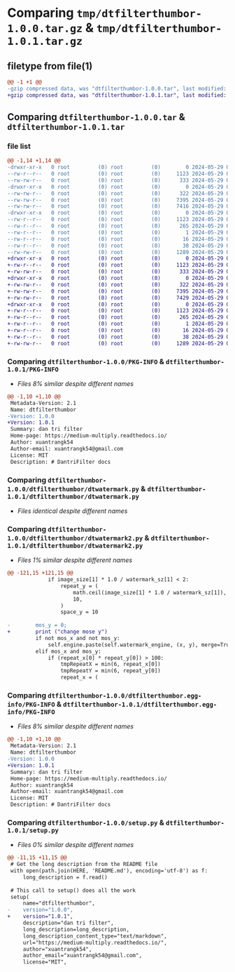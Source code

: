 # Comparing `tmp/dtfilterthumbor-1.0.0.tar.gz` & `tmp/dtfilterthumbor-1.0.1.tar.gz`

## filetype from file(1)

```diff
@@ -1 +1 @@
-gzip compressed data, was "dtfilterthumbor-1.0.0.tar", last modified: Wed May 29 04:26:05 2024, max compression
+gzip compressed data, was "dtfilterthumbor-1.0.1.tar", last modified: Wed May 29 07:41:35 2024, max compression
```

## Comparing `dtfilterthumbor-1.0.0.tar` & `dtfilterthumbor-1.0.1.tar`

### file list

```diff
@@ -1,14 +1,14 @@
-drwxr-xr-x   0 root         (0) root         (0)        0 2024-05-29 04:26:05.810181 dtfilterthumbor-1.0.0/
--rw-r--r--   0 root         (0) root         (0)     1123 2024-05-29 04:26:05.810181 dtfilterthumbor-1.0.0/PKG-INFO
--rw-rw-r--   0 root         (0) root         (0)      333 2024-05-29 04:25:26.000000 dtfilterthumbor-1.0.0/README.md
-drwxr-xr-x   0 root         (0) root         (0)        0 2024-05-29 04:26:05.809181 dtfilterthumbor-1.0.0/dtfilterthumbor/
--rw-rw-r--   0 root         (0) root         (0)      322 2024-05-29 04:25:26.000000 dtfilterthumbor-1.0.0/dtfilterthumbor/__init__.py
--rw-rw-r--   0 root         (0) root         (0)     7395 2024-05-29 04:25:26.000000 dtfilterthumbor-1.0.0/dtfilterthumbor/dtwatermark.py
--rw-rw-r--   0 root         (0) root         (0)     7416 2024-05-29 04:25:26.000000 dtfilterthumbor-1.0.0/dtfilterthumbor/dtwatermark2.py
-drwxr-xr-x   0 root         (0) root         (0)        0 2024-05-29 04:26:05.810181 dtfilterthumbor-1.0.0/dtfilterthumbor.egg-info/
--rw-r--r--   0 root         (0) root         (0)     1123 2024-05-29 04:26:05.000000 dtfilterthumbor-1.0.0/dtfilterthumbor.egg-info/PKG-INFO
--rw-r--r--   0 root         (0) root         (0)      265 2024-05-29 04:26:05.000000 dtfilterthumbor-1.0.0/dtfilterthumbor.egg-info/SOURCES.txt
--rw-r--r--   0 root         (0) root         (0)        1 2024-05-29 04:26:05.000000 dtfilterthumbor-1.0.0/dtfilterthumbor.egg-info/dependency_links.txt
--rw-r--r--   0 root         (0) root         (0)       16 2024-05-29 04:26:05.000000 dtfilterthumbor-1.0.0/dtfilterthumbor.egg-info/top_level.txt
--rw-r--r--   0 root         (0) root         (0)       38 2024-05-29 04:26:05.810181 dtfilterthumbor-1.0.0/setup.cfg
--rw-rw-r--   0 root         (0) root         (0)     1289 2024-05-29 04:25:26.000000 dtfilterthumbor-1.0.0/setup.py
+drwxr-xr-x   0 root         (0) root         (0)        0 2024-05-29 07:41:35.771608 dtfilterthumbor-1.0.1/
+-rw-r--r--   0 root         (0) root         (0)     1123 2024-05-29 07:41:35.770608 dtfilterthumbor-1.0.1/PKG-INFO
+-rw-rw-r--   0 root         (0) root         (0)      333 2024-05-29 04:25:26.000000 dtfilterthumbor-1.0.1/README.md
+drwxr-xr-x   0 root         (0) root         (0)        0 2024-05-29 07:41:35.768608 dtfilterthumbor-1.0.1/dtfilterthumbor/
+-rw-rw-r--   0 root         (0) root         (0)      322 2024-05-29 04:25:26.000000 dtfilterthumbor-1.0.1/dtfilterthumbor/__init__.py
+-rw-rw-r--   0 root         (0) root         (0)     7395 2024-05-29 04:25:26.000000 dtfilterthumbor-1.0.1/dtfilterthumbor/dtwatermark.py
+-rw-rw-r--   0 root         (0) root         (0)     7429 2024-05-29 07:40:38.000000 dtfilterthumbor-1.0.1/dtfilterthumbor/dtwatermark2.py
+drwxr-xr-x   0 root         (0) root         (0)        0 2024-05-29 07:41:35.770608 dtfilterthumbor-1.0.1/dtfilterthumbor.egg-info/
+-rw-r--r--   0 root         (0) root         (0)     1123 2024-05-29 07:41:35.000000 dtfilterthumbor-1.0.1/dtfilterthumbor.egg-info/PKG-INFO
+-rw-r--r--   0 root         (0) root         (0)      265 2024-05-29 07:41:35.000000 dtfilterthumbor-1.0.1/dtfilterthumbor.egg-info/SOURCES.txt
+-rw-r--r--   0 root         (0) root         (0)        1 2024-05-29 07:41:35.000000 dtfilterthumbor-1.0.1/dtfilterthumbor.egg-info/dependency_links.txt
+-rw-r--r--   0 root         (0) root         (0)       16 2024-05-29 07:41:35.000000 dtfilterthumbor-1.0.1/dtfilterthumbor.egg-info/top_level.txt
+-rw-r--r--   0 root         (0) root         (0)       38 2024-05-29 07:41:35.771608 dtfilterthumbor-1.0.1/setup.cfg
+-rw-rw-r--   0 root         (0) root         (0)     1289 2024-05-29 07:40:38.000000 dtfilterthumbor-1.0.1/setup.py
```

### Comparing `dtfilterthumbor-1.0.0/PKG-INFO` & `dtfilterthumbor-1.0.1/PKG-INFO`

 * *Files 8% similar despite different names*

```diff
@@ -1,10 +1,10 @@
 Metadata-Version: 2.1
 Name: dtfilterthumbor
-Version: 1.0.0
+Version: 1.0.1
 Summary: dan tri filter
 Home-page: https://medium-multiply.readthedocs.io/
 Author: xuantrangk54
 Author-email: xuantrangk54@gmail.com
 License: MIT
 Description: # DantriFilter docs
```

### Comparing `dtfilterthumbor-1.0.0/dtfilterthumbor/dtwatermark.py` & `dtfilterthumbor-1.0.1/dtfilterthumbor/dtwatermark.py`

 * *Files identical despite different names*

### Comparing `dtfilterthumbor-1.0.0/dtfilterthumbor/dtwatermark2.py` & `dtfilterthumbor-1.0.1/dtfilterthumbor/dtwatermark2.py`

 * *Files 1% similar despite different names*

```diff
@@ -121,15 +121,15 @@
             if image_size[1] * 1.0 / watermark_sz[1] < 2:
                 repeat_y = (
                     math.ceil(image_size[1] * 1.0 / watermark_sz[1]),
                     10,
                 )
                 space_y = 10
 
-        mos_y = 0;
+        print ("change mose y")
         if not mos_x and not mos_y:
             self.engine.paste(self.watermark_engine, (x, y), merge=True)
         elif mos_x and mos_y:
             if (repeat_x[0] * repeat_y[0]) > 100:
                 tmpRepeatX = min(6, repeat_x[0])
                 tmpRepeatY = min(6, repeat_y[0])
                 repeat_x = (
```

### Comparing `dtfilterthumbor-1.0.0/dtfilterthumbor.egg-info/PKG-INFO` & `dtfilterthumbor-1.0.1/dtfilterthumbor.egg-info/PKG-INFO`

 * *Files 8% similar despite different names*

```diff
@@ -1,10 +1,10 @@
 Metadata-Version: 2.1
 Name: dtfilterthumbor
-Version: 1.0.0
+Version: 1.0.1
 Summary: dan tri filter
 Home-page: https://medium-multiply.readthedocs.io/
 Author: xuantrangk54
 Author-email: xuantrangk54@gmail.com
 License: MIT
 Description: # DantriFilter docs
```

### Comparing `dtfilterthumbor-1.0.0/setup.py` & `dtfilterthumbor-1.0.1/setup.py`

 * *Files 0% similar despite different names*

```diff
@@ -11,15 +11,15 @@
 # Get the long description from the README file
 with open(path.join(HERE, 'README.md'), encoding='utf-8') as f:
     long_description = f.read()
 
 # This call to setup() does all the work
 setup(
     name="dtfilterthumbor",
-    version="1.0.0",
+    version="1.0.1",
     description="dan tri filter",
     long_description=long_description,
     long_description_content_type="text/markdown",
     url="https://medium-multiply.readthedocs.io/",
     author="xuantrangk54",
     author_email="xuantrangk54@gmail.com",
     license="MIT",
```

